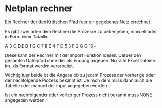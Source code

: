 # Netplan rechner
Ein Rechner der den Kritischen Pfad fuer ein gegebenes Netz errechnet.

Es gibt zwei arten dem Rechner die Prozesse zu uebergeben,
 manuell oder in Form einer Tabelle:

A	3	C,D,E
B	1	G
C	7	B
E	4	F
D	5	B
F	2	G
G	10	-

Diese kann der Rechner mit der import Funktion loesen.
Dafuer den gesamten Dateipfad ohne die .xls Endung angeben.
Nur alte Excel Dateien im .xls Format werden verarbeitet.

Wichtig fuer beide ist die Angabe ob zu jedem Prozess der vorherige oder der nachfolgende Prozess bekannt ist.
Je nach dem muss dann auch die Tabelle oder manuell der Input angegeben werden.

Ist ein nachfolgender oder vorheriger Prozess nicht bekannt muss NONE angegeben werden.